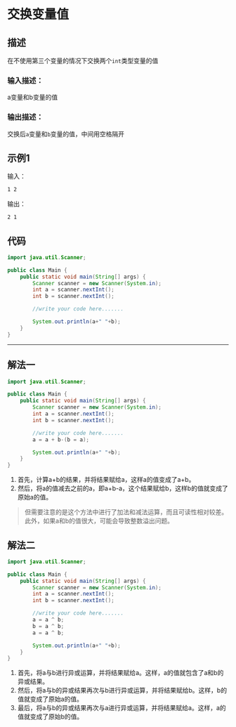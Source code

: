 # 交换变量值

## 描述

在不使用第三个变量的情况下交换两个`int`类型变量的值

### 输入描述：

a变量和b变量的值

### 输出描述：

交换后`a`变量和`b`变量的值，中间用空格隔开

## 示例1

输入：

```bash
1 2
```

输出：

```bash
2 1
```

## 代码

```java
import java.util.Scanner;

public class Main {
    public static void main(String[] args) {
        Scanner scanner = new Scanner(System.in);
        int a = scanner.nextInt();
        int b = scanner.nextInt();

        //write your code here.......

        System.out.println(a+" "+b);
    }
}
```



---



## 解法一

```java
import java.util.Scanner;

public class Main {
    public static void main(String[] args) {
        Scanner scanner = new Scanner(System.in);
        int a = scanner.nextInt();
        int b = scanner.nextInt();

        //write your code here.......
        a = a + b-(b = a);

        System.out.println(a+" "+b);
    }
}
```

1. 首先，计算a+b的结果，并将结果赋给a，这样a的值变成了a+b。
2. 然后，将a的值减去之前的a，即a+b-a，这个结果赋给b，这样b的值就变成了原始a的值。

> 但需要注意的是这个方法中进行了加法和减法运算，而且可读性相对较差。此外，如果a和b的值很大，可能会导致整数溢出问题。

## 解法二

```java
import java.util.Scanner;

public class Main {
    public static void main(String[] args) {
        Scanner scanner = new Scanner(System.in);
        int a = scanner.nextInt();
        int b = scanner.nextInt();

        //write your code here.......
        a = a ^ b;
        b = a ^ b;
        a = a ^ b;

        System.out.println(a+" "+b);
    }
}
```

1. 首先，将a与b进行异或运算，并将结果赋给a。这样，a的值就包含了a和b的异或结果。
2. 然后，将a与b的异或结果再次与b进行异或运算，并将结果赋给b。这样，b的值就变成了原始a的值。
3. 最后，将a与b的异或结果再次与a进行异或运算，并将结果赋给a。这样，a的值就变成了原始b的值。